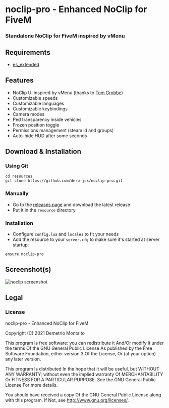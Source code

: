 # noclip-pro - Enhanced NoClip for FiveM

### Standalone NoClip for FiveM inspired by vMenu

## Requirements

- [es_extended](https://github.com/esx-framework/es_extended/)

## Features

- NoClip UI inspired by vMenu (thanks to [Tom Grobbe](https://github.com/TomGrobbe "Tom Grobbe GitHub page"))
- Customizable speeds
- Customizable languages
- Customizable keybindings
- Camera modes
- Ped transparency inside vehicles
- Frozen position toggle
- Permissions management (steam id and groups)
- Auto-hide HUD after some seconds

## Download & Installation


### Using Git

```
cd resources
git clone https://github.com/derp-jsx/noclip-pro.git
```

### Manually

- Go to the [releases page](https://github.com/derp-jsx/noclip-pro/releases "Releases page") and download the latest release
- Put it in the `resource` directory

### Installation

- Configure `config.lua` and `locales` to fit your needs
- Add the resource to your `server.cfg` to make sure it's started at server startup:

```
ensure noclip-pro
```


## Screenshot(s)

![noclip screenshot](https://user-images.githubusercontent.com/15928886/118410390-7c7bd180-b68f-11eb-8af7-96bb46cf6b84.jpg)


## Legal

### License

noclip-pro - Enhanced NoClip for FiveM

Copyright (C) 2021 Demetrio Montalto

This program Is free software: you can redistribute it And/Or modify it under the terms Of the GNU General Public License As published by the Free Software Foundation, either version 3 Of the License, Or (at your option) any later version.

This program Is distributed In the hope that it will be useful, but WITHOUT ANY WARRANTY; without even the implied warranty Of MERCHANTABILITY Or FITNESS FOR A PARTICULAR PURPOSE. See the GNU General Public License For more details.

You should have received a copy Of the GNU General Public License along with this program. If Not, see http://www.gnu.org/licenses/.